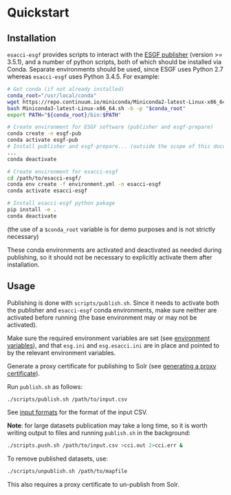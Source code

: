 # Quickstart

## Installation

`esacci-esgf` provides scripts to interact with the [ESGF
publisher](https://github.com/ESGF/esg-publisher) (version >= 3.5.1), and a
number of python scripts, both of which should be installed via Conda. Separate
environments should be used, since ESGF uses Python 2.7 whereas `esacci-esgf`
uses Python 3.4.5. For example:

```bash
# Get conda (if not already installed)
conda_root="/usr/local/conda"
wget https://repo.continuum.io/miniconda/Miniconda2-latest-Linux-x86_64.sh
bash Miniconda3-latest-Linux-x86_64.sh -b -p "$conda_root"
export PATH="${conda_root}/bin:$PATH"

# Create environment for ESGF software (publisher and esgf-prepare)
conda create -n esgf-pub
conda activate esgf-pub
# Install publisher and esgf-prepare... (outside the scope of this documentation)
...
conda deactivate

# Create environment for esacci-esgf
cd /path/to/esacci-esgf/
conda env create -f environment.yml -n esacci-esgf
conda activate esacci-esgf

# Install esacci-esgf python pakage
pip install -e .
conda deactivate
```

(the use of a `$conda_root` variable is for demo purposes and is not strictly
necessary)

These conda environments are activated and deactivated as needed during
publishing, so it should not be necessary to explicitly activate them after
installation.

## Usage

Publishing is done with `scripts/publish.sh`. Since it needs to activate both
the publisher and `esacci-esgf` conda environments, make sure neither are
activated before running (the base environment may or may not be activated).

Make sure the required environment variables are set (see [environment
variables](configuration.md#environment-variables)), and that `esg.ini` and
`esg.esacci.ini` are in place and pointed to by the relevant environment
variables.

Generate a proxy certificate for publishing to Solr (see [generating a
proxy certificate](configuration.md#generating-a-proxy-certificate)).

Run `publish.sh` as follows:

```bash
./scripts/publish.sh /path/to/input.csv
```

See [input formats](input_files.md) for the format of the input CSV.

**Note**: for large datasets publication may take a long time, so it is worth
writing output to files and running `publish.sh` in the background:

```bash
./scripts.push.sh /path/to/input.csv >cci.out 2>cci.err &
```

To remove published datasets, use:

```bash
./scripts/unpublish.sh /path/to/mapfile
```

This also requires a proxy certificate to un-publish from Solr.
